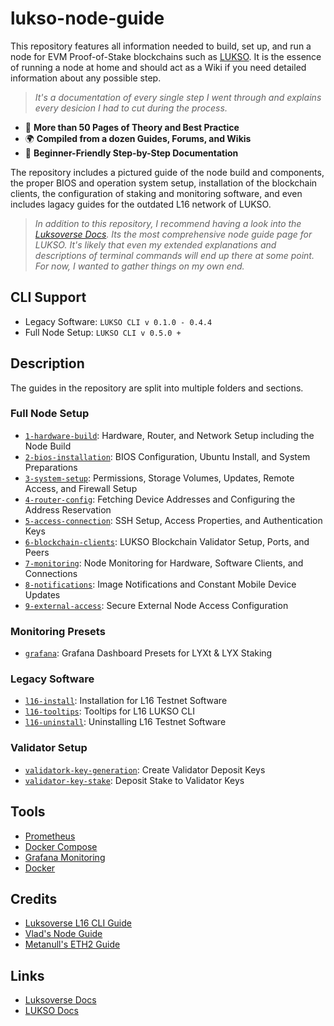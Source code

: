 # lukso-node-guide

This repository features all information needed to build, set up, and run a node for EVM Proof-of-Stake blockchains such as [LUKSO](https://docs.lukso.tech/). It is the essence of running a node at home and should act as a Wiki if you need detailed information about any possible step.

> _It's a documentation of every single step I went through and explains every desicion I had to cut during the process._

- 📖 **More than 50 Pages of Theory and Best Practice**
- 🌍 **Compiled from a dozen Guides, Forums, and Wikis**
- 🚀 **Beginner-Friendly Step-by-Step Documentation**

The repository includes a pictured guide of the node build and components, the proper BIOS and operation system setup, installation of the blockchain clients, the configuration of staking and monitoring software, and even includes lagacy guides for the outdated L16 network of LUKSO.

> _In addition to this repository, I recommend having a look into the [Luksoverse Docs](https://docs.luksoverse.io/). Its the most comprehensive node guide page for LUKSO. It's likely that even my extended explanations and descriptions of terminal commands will end up there at some point. For now, I wanted to gather things on my own end._

## CLI Support

- Legacy Software: `LUKSO CLI v 0.1.0 - 0.4.4`
- Full Node Setup: `LUKSO CLI v 0.5.0 +`

## Description

The guides in the repository are split into multiple folders and sections.

### Full Node Setup

- [`1-hardware-build`](/1-hardware-build/): Hardware, Router, and Network Setup including the Node Build
- [`2-bios-installation`](/2-bios-installation/): BIOS Configuration, Ubuntu Install, and System Preparations
- [`3-system-setup`](/3-system-setup/): Permissions, Storage Volumes, Updates, Remote Access, and Firewall Setup
- [`4-router-config`](/4-router-config/): Fetching Device Addresses and Configuring the Address Reservation
- [`5-access-connection`](/5-access-connection/): SSH Setup, Access Properties, and Authentication Keys
- [`6-blockchain-clients`](/6-blockchain-clients/): LUKSO Blockchain Validator Setup, Ports, and Peers
- [`7-monitoring`](/7-monitoring/): Node Monitoring for Hardware, Software Clients, and Connections
- [`8-notifications`](/8-notifications/): Image Notifications and Constant Mobile Device Updates
- [`9-external-access`](/8-notifications/): Secure External Node Access Configuration

### Monitoring Presets

- [`grafana`](/grafana/): Grafana Dashboard Presets for LYXt & LYX Staking

### Legacy Software

- [`l16-install`](/l16-install/): Installation for L16 Testnet Software
- [`l16-tooltips`](/l16-tooltips/): Tooltips for L16 LUKSO CLI
- [`l16-uninstall`](/l16-uninstall/): Uninstalling L16 Testnet Software

### Validator Setup

- [`validatork-key-generation`](/validator-key-generation/): Create Validator Deposit Keys
- [`validator-key-stake`](/validator-key-stake/): Deposit Stake to Validator Keys

## Tools

- [Prometheus](https://prometheus.io/)
- [Docker Compose](https://docs.docker.com/compose/)
- [Grafana Monitoring](https://grafana.com/)
- [Docker](https://docs.docker.com/)

## Credits

- [Luksoverse L16 CLI Guide](https://luksoverse.io/2022/04/l16-re-spin-extra-tools-and-explanation/)
- [Vlad's Node Guide](https://github.com/lykhonis/lukso-node-guide)
- [Metanull's ETH2 Guide](https://github.com/metanull-operator/eth2-ubuntu)

## Links

- [Luksoverse Docs](https://docs.luksoverse.io)
- [LUKSO Docs](https://docs.lukso.tech/networks/l16-testnet/run-node)
